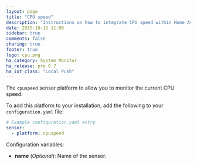 ```yaml
---
layout: page
title: "CPU speed"
description: "Instructions on how to integrate CPU speed within Home Assistant."
date: 2015-10-15 11:00
sidebar: true
comments: false
sharing: true
footer: true
logo: cpu.png
ha_category: System Monitor
ha_release: pre 0.7
ha_iot_class: "Local Push"
---
```



The `cpuspeed` sensor platform to allow you to monitor the current CPU speed.

To add this platform to your installation, add the following to your `configuration.yaml` file:

```yaml
# Example configuration.yaml entry
sensor:
  - platform: cpuspeed
```

Configuration variables:

- **name** (*Optional*): Name of the sensor.
